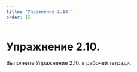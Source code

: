 ```yaml
---
title: "Упражнение 2.10."
order: 15
---
```


# Упражнение 2.10.

Выполните Упражнение 2.10. в рабочей тетради.